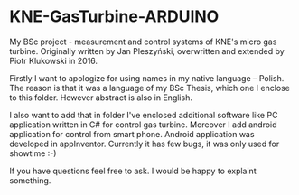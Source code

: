 # KNE-GasTurbine-ARDUINO
My BSc project - measurement and control systems of KNE's micro gas turbine.
Originally written by Jan Pleszyński, overwritten and extended by Piotr Klukowski in 2016.

Firstly I want to apologize for using names in my native language – Polish. The reason is that it was a language of my BSc Thesis, which one I enclose to this folder. However abstract is also in English.

I also want to add that in folder I've enclosed additional software like PC application written in C# for control gas turbine. Moreover I add android application for control from smart phone. Android application was developed in appInventor. Currently it has few bugs, it was only used for showtime :-)

If you have questions feel free to ask. I would be happy to explaint something.
